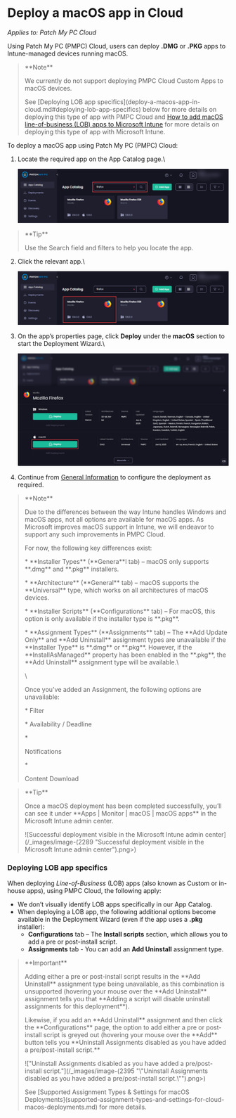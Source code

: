 # Deploy a macOS app in Cloud

_Applies to: Patch My PC Cloud_

Using Patch My PC (PMPC) Cloud, users can deploy **.DMG** or **.PKG** apps to Intune-managed devices running macOS.

<blockquote class="wp-block-quote">
<p>**Note**</p>
<p>We currently do not support deploying PMPC Cloud Custom Apps to macOS devices.</p>
<p>See [Deploying LOB app specifics](deploy-a-macos-app-in-cloud.md#deploying-lob-app-specifics) below for more details on deploying this type of app with PMPC Cloud and <a href="https://learn.microsoft.com/en-us/mem/intune/apps/lob-apps-macos">How to add macOS line-of-business (LOB) apps to Microsoft Intune</a> for more details on deploying this type of app with Microsoft Intune.</p>
</blockquote>

To deploy a macOS app using Patch My PC (PMPC) Cloud:

1.  Locate the required app on the App Catalog page.\


    ![Locating the app to be deployed](/_images/image-(2285).png "Locating the app to be deployed")

<blockquote class="wp-block-quote">
<p>**Tip**</p>
<p>Use the Search field and filters to help you locate the app.</p>
</blockquote>

2.  Click the relevant app.\


    ![Clicking the relevant app](/_images/image-(2286).png "Clicking the relevant app")


3.  On the app’s properties page, click **Deploy** under the **macOS** section to start the Deployment Wizard.\


    ![Clicking "Deploy" under the "macOS" section](/_images/image-(291).png "Clicking “Deploy” under the “macOS” section")
4. Continue from [General Information](../cloud-deployments/deploying-an-app-using-cloud/cloud-general-information-deployment-tab.md) to configure the deployment as required.

<blockquote class="wp-block-quote">
<p>**Note**</p>
<p>Due to the differences between the way Intune handles Windows and macOS apps, not all options are available for macOS apps. As Microsoft improves macOS support in Intune, we will endeavor to support any such improvements in PMPC Cloud.</p>
<p>For now, the following key differences exist:</p>
<p>* **Installer Types** (**Genera**l tab) – macOS only supports **.dmg** and **.pkg** installers.</p>
<p>* **Architecture** (**General** tab) – macOS supports the **Universal** type, which works on all architectures of macOS devices.</p>
<p>* **Installer Scripts** (**Configurations** tab) – For macOS, this option is only available if the installer type is **.pkg**.</p>
<p>* **Assignment Types** (**Assignments** tab) –  The **Add Update Only** and **Add Uninstall** assignment types are unavailable if the **Installer Type** is **.dmg** or **.pkg**. However, if the **InstallAsManaged** property has been enabled in the **.pkg**, the **Add Uninstall** assignment type will be available.\</p>
<p>\</p>
<p>Once you've added an Assignment, the following options are unavailable:</p>
<p>* Filter</p>
<p>* Availability / Deadline</p>
<p>*</p>
<p>Notifications</p>
<p>*</p>
<p>Content Download</p>
</blockquote>

<blockquote class="wp-block-quote">
<p>**Tip**</p>
<p>Once a macOS deployment has been completed successfully, you’ll can see it under **Apps | Monitor | macOS | macOS apps** in the Microsoft Intune admin center.</p>
<p>![Successful deployment visible in the Microsoft Intune admin center](/_images/image-(2289 "Successful deployment visible in the Microsoft Intune admin center").png>)</p>
</blockquote>

### Deploying LOB app specifics

When deploying _Line-of-Business_ (LOB) apps (also known as Custom or in-house apps), using PMPC Cloud, the following apply:

* We don’t visually identify LOB apps specifically in our App Catalog.
* When deploying a LOB app, the following additional options become available in the Deployment Wizard (even if the app uses a **.pkg** installer):
  * **Configurations** tab – The **Install scripts** section, which allows you to add a pre or post-install script.
  * **Assignments** tab - You can add an **Add Uninstall** assignment type.

<blockquote class="wp-block-quote">
<p>**Important**</p>
<p>Adding either a pre or post-install script results in the **Add Uninstall** assignment type being unavailable, as this combination is unsupported (hovering your mouse over the **Add Uninstall** assignment tells you that **Adding a script will disable uninstall assignments for this deployment**).</p>
<p>Likewise, if you add an **Add Uninstall** assignment and then click the **Configurations** page, the option to add either a pre or post-install script is greyed out (hovering your mouse over the **Add** button tells you **Uninstall Assignments disabled as you have added a pre/post-install script.**</p>
<p>!["Uninstall Assignments disabled as you have added a pre/post-install script."](/_images/image-(2395 "\"Uninstall Assignments disabled as you have added a pre/post-install script.\"").png>)</p>
<p>See [Supported Assignment Types & Settings for macOS Deployments](supported-assignment-types-and-settings-for-cloud-macos-deployments.md) for more details.</p>
</blockquote>